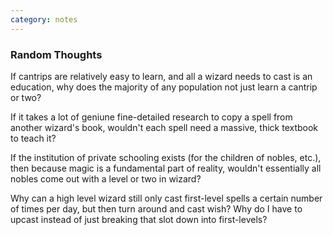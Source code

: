 ```yaml
---
category: notes
---
```

### Random Thoughts

If cantrips are relatively easy to learn, and all a wizard needs to cast is an education, why does the majority of any population not just learn a cantrip or two?

If it takes a lot of geniune fine-detailed research to copy a spell from another wizard's book, wouldn't each spell need a massive, thick textbook to teach it?

If the institution of private schooling exists (for the children of nobles, etc.), then because magic is a fundamental part of reality, wouldn't essentially all nobles come out with a level or two in wizard?

Why can a high level wizard still only cast first-level spells a certain number of times per day,  but then turn around and cast wish? Why do I have to upcast instead of just breaking that slot down into first-levels?

